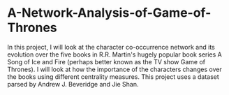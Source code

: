 # A-Network-Analysis-of-Game-of-Thrones
In this project, I will look at the character co-occurrence network and its evolution over the five books in R.R. Martin's hugely popular book series A Song of Ice and Fire (perhaps better known as the TV show Game of Thrones). I will look at how the importance of the characters changes over the books using different centrality measures.
This project uses a dataset parsed by Andrew J. Beveridge and Jie Shan.
